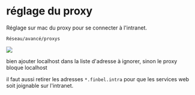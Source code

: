 # réglage du proxy

Réglage sur mac du proxy pour se connecter à l'intranet.

`Réseau/avancé/proxys`

![](/Users/hukar/Documents/notes-techniques/cheat-sheet/img/proxy.png)

bien ajouter localhost dans la liste d'adresse à ignorer, sinon le proxy bloque localhost

il faut aussi retirer les adresses `*.finbel.intra`  pour que les services web soit joignable sur l'intranet.